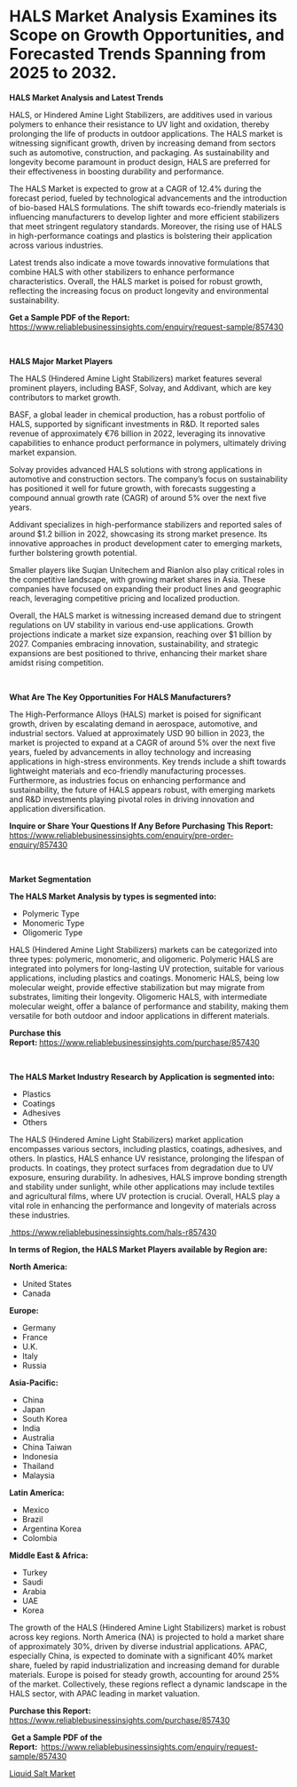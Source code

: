 <p><h1>HALS Market Analysis Examines its Scope on Growth Opportunities, and Forecasted Trends Spanning from 2025 to 2032.</h1></p><p><strong>HALS Market Analysis and Latest Trends</strong></p>
<p><p>HALS, or Hindered Amine Light Stabilizers, are additives used in various polymers to enhance their resistance to UV light and oxidation, thereby prolonging the life of products in outdoor applications. The HALS market is witnessing significant growth, driven by increasing demand from sectors such as automotive, construction, and packaging. As sustainability and longevity become paramount in product design, HALS are preferred for their effectiveness in boosting durability and performance.</p><p>The HALS Market is expected to grow at a CAGR of 12.4% during the forecast period, fueled by technological advancements and the introduction of bio-based HALS formulations. The shift towards eco-friendly materials is influencing manufacturers to develop lighter and more efficient stabilizers that meet stringent regulatory standards. Moreover, the rising use of HALS in high-performance coatings and plastics is bolstering their application across various industries. </p><p>Latest trends also indicate a move towards innovative formulations that combine HALS with other stabilizers to enhance performance characteristics. Overall, the HALS market is poised for robust growth, reflecting the increasing focus on product longevity and environmental sustainability.</p></p>
<p><strong>Get a Sample PDF of the Report:&nbsp;</strong> <a href="https://www.reliablebusinessinsights.com/enquiry/request-sample/857430?utm_campaign=3000&utm_medium=2&utm_source=Github&utm_content=ia&utm_term=02042025&utm_id=hals">https://www.reliablebusinessinsights.com/enquiry/request-sample/857430</a></p>
<p>&nbsp;</p>
<p><strong>HALS Major Market Players</strong></p>
<p><p>The HALS (Hindered Amine Light Stabilizers) market features several prominent players, including BASF, Solvay, and Addivant, which are key contributors to market growth. </p><p>BASF, a global leader in chemical production, has a robust portfolio of HALS, supported by significant investments in R&D. It reported sales revenue of approximately €76 billion in 2022, leveraging its innovative capabilities to enhance product performance in polymers, ultimately driving market expansion. </p><p>Solvay provides advanced HALS solutions with strong applications in automotive and construction sectors. The company’s focus on sustainability has positioned it well for future growth, with forecasts suggesting a compound annual growth rate (CAGR) of around 5% over the next five years. </p><p>Addivant specializes in high-performance stabilizers and reported sales of around $1.2 billion in 2022, showcasing its strong market presence. Its innovative approaches in product development cater to emerging markets, further bolstering growth potential.</p><p>Smaller players like Suqian Unitechem and Rianlon also play critical roles in the competitive landscape, with growing market shares in Asia. These companies have focused on expanding their product lines and geographic reach, leveraging competitive pricing and localized production.</p><p>Overall, the HALS market is witnessing increased demand due to stringent regulations on UV stability in various end-use applications. Growth projections indicate a market size expansion, reaching over $1 billion by 2027. Companies embracing innovation, sustainability, and strategic expansions are best positioned to thrive, enhancing their market share amidst rising competition.</p></p>
<p>&nbsp;</p>
<p><strong>What Are The Key Opportunities For HALS Manufacturers?</strong></p>
<p><p>The High-Performance Alloys (HALS) market is poised for significant growth, driven by escalating demand in aerospace, automotive, and industrial sectors. Valued at approximately USD 90 billion in 2023, the market is projected to expand at a CAGR of around 5% over the next five years, fueled by advancements in alloy technology and increasing applications in high-stress environments. Key trends include a shift towards lightweight materials and eco-friendly manufacturing processes. Furthermore, as industries focus on enhancing performance and sustainability, the future of HALS appears robust, with emerging markets and R&D investments playing pivotal roles in driving innovation and application diversification.</p></p>
<p><strong>Inquire or Share Your Questions If Any Before Purchasing This Report:</strong> <a href="https://www.reliablebusinessinsights.com/enquiry/pre-order-enquiry/857430?utm_campaign=3000&utm_medium=2&utm_source=Github&utm_content=ia&utm_term=02042025&utm_id=hals">https://www.reliablebusinessinsights.com/enquiry/pre-order-enquiry/857430</a></p>
<p>&nbsp;</p>
<p><strong>Market Segmentation</strong></p>
<p><strong>The HALS Market Analysis by types is segmented into:</strong></p>
<p><ul><li>Polymeric Type</li><li>Monomeric Type</li><li>Oligomeric Type</li></ul></p>
<p><p>HALS (Hindered Amine Light Stabilizers) markets can be categorized into three types: polymeric, monomeric, and oligomeric. Polymeric HALS are integrated into polymers for long-lasting UV protection, suitable for various applications, including plastics and coatings. Monomeric HALS, being low molecular weight, provide effective stabilization but may migrate from substrates, limiting their longevity. Oligomeric HALS, with intermediate molecular weight, offer a balance of performance and stability, making them versatile for both outdoor and indoor applications in different materials.</p></p>
<p><strong>Purchase this Report:&nbsp;</strong><a href="https://www.reliablebusinessinsights.com/purchase/857430?utm_campaign=3000&utm_medium=2&utm_source=Github&utm_content=ia&utm_term=02042025&utm_id=hals">https://www.reliablebusinessinsights.com/purchase/857430</a></p>
<p>&nbsp;</p>
<p><strong>The HALS Market Industry Research by Application is segmented into:</strong></p>
<p><ul><li>Plastics</li><li>Coatings</li><li>Adhesives</li><li>Others</li></ul></p>
<p><p>The HALS (Hindered Amine Light Stabilizers) market application encompasses various sectors, including plastics, coatings, adhesives, and others. In plastics, HALS enhance UV resistance, prolonging the lifespan of products. In coatings, they protect surfaces from degradation due to UV exposure, ensuring durability. In adhesives, HALS improve bonding strength and stability under sunlight, while other applications may include textiles and agricultural films, where UV protection is crucial. Overall, HALS play a vital role in enhancing the performance and longevity of materials across these industries.</p></p>
<p><a href="https://www.reliablebusinessinsights.com/hals-r857430?utm_campaign=3000&utm_medium=2&utm_source=Github&utm_content=ia&utm_term=02042025&utm_id=hals">&nbsp;https://www.reliablebusinessinsights.com/hals-r857430</a></p>
<p><strong>In terms of Region, the HALS Market Players available by Region are:</strong></p>
<p>
    <p> <strong> North America: </strong>
        <ul>
            <li>United States</li>
            <li>Canada</li>
        </ul>
        </p> 
    <p> <strong> Europe: </strong>
        <ul>
            <li>Germany</li>
            <li>France</li>
            <li>U.K.</li>
            <li>Italy</li>
            <li>Russia</li>
        </ul>
        </p> 
    <p> <strong> Asia-Pacific: </strong>
        <ul>
            <li>China</li>
            <li>Japan</li>
            <li>South Korea</li>
            <li>India</li>
            <li>Australia</li>
            <li>China Taiwan</li>
            <li>Indonesia</li>
            <li>Thailand</li>
            <li>Malaysia</li>
        </ul>
        </p> 
    <p> <strong> Latin America: </strong>
        <ul>
            <li>Mexico</li>
            <li>Brazil</li>
            <li>Argentina Korea</li>
            <li>Colombia</li>
        </ul>
        </p> 
    <p> <strong> Middle East & Africa: </strong>
        <ul>
            <li>Turkey</li>
            <li>Saudi</li>
            <li>Arabia</li>
            <li>UAE</li>
            <li>Korea</li>
        </ul>
    </p>
    </p>
<p><p>The growth of the HALS (Hindered Amine Light Stabilizers) market is robust across key regions. North America (NA) is projected to hold a market share of approximately 30%, driven by diverse industrial applications. APAC, especially China, is expected to dominate with a significant 40% market share, fueled by rapid industrialization and increasing demand for durable materials. Europe is poised for steady growth, accounting for around 25% of the market. Collectively, these regions reflect a dynamic landscape in the HALS sector, with APAC leading in market valuation.</p></p>
<p><strong>Purchase this Report: </strong><a href="https://www.reliablebusinessinsights.com/purchase/857430?utm_campaign=3000&utm_medium=2&utm_source=Github&utm_content=ia&utm_term=02042025&utm_id=hals">https://www.reliablebusinessinsights.com/purchase/857430</a></p>
<p>&nbsp;<strong>Get a Sample PDF of the Report:&nbsp;&nbsp;</strong><a href="https://www.reliablebusinessinsights.com/enquiry/request-sample/857430?utm_campaign=3000&utm_medium=2&utm_source=Github&utm_content=ia&utm_term=02042025&utm_id=hals">https://www.reliablebusinessinsights.com/enquiry/request-sample/857430</a></p>
<p><strong></strong></p>
<p><p><a href="https://github.com/dailyspunj47/Market-Research-Report-List-1/blob/main/liquid-salt-market.md?utm_campaign=3000&utm_medium=2&utm_source=Github&utm_content=ia&utm_term=02042025&utm_id=hals">Liquid Salt Market</a></p></p>